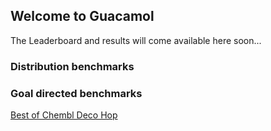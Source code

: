 ## Welcome to Guacamol

The Leaderboard and results will come available here soon...

<h3>Distribution benchmarks</h3>

<h3>Goal directed benchmarks</h3>

[Best of Chembl Deco Hop](https://benevolentai.github.io/guacamol_results/guacamol/best_of_chembl_goal.Deco%20Hop.html)
